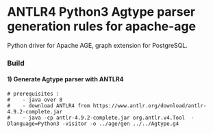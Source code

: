 # ANTLR4 Python3 Agtype parser generation rules for apache-age 
Python driver for Apache AGE, graph extension for PostgreSQL.


### Build
#### 1) Generate Agtype parser with ANTLR4
```
# prerequisites : 
#    - java over 8
#    - download ANTLR4 from https://www.antlr.org/download/antlr-4.9.2-complete.jar
#    - java -cp antlr-4.9.2-complete.jar org.antlr.v4.Tool  -Dlanguage=Python3 -visitor -o ../age/gen ../../Agtype.g4 
```

